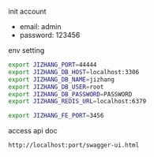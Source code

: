 init account

- email: admin
- password: 123456

env setting

```bash
export JIZHANG_PORT=44444
export JIZHANG_DB_HOST=localhost:3306
export JIZHANG_DB_NAME=jizhang
export JIZHANG_DB_USER=root
export JIZHANG_DB_PASSWORD=PASSWORD
export JIZHANG_REDIS_URL=localhost:6379

export JIZHANG_FE_PORT=3456
```

access api doc

`http://localhost:port/swagger-ui.html`